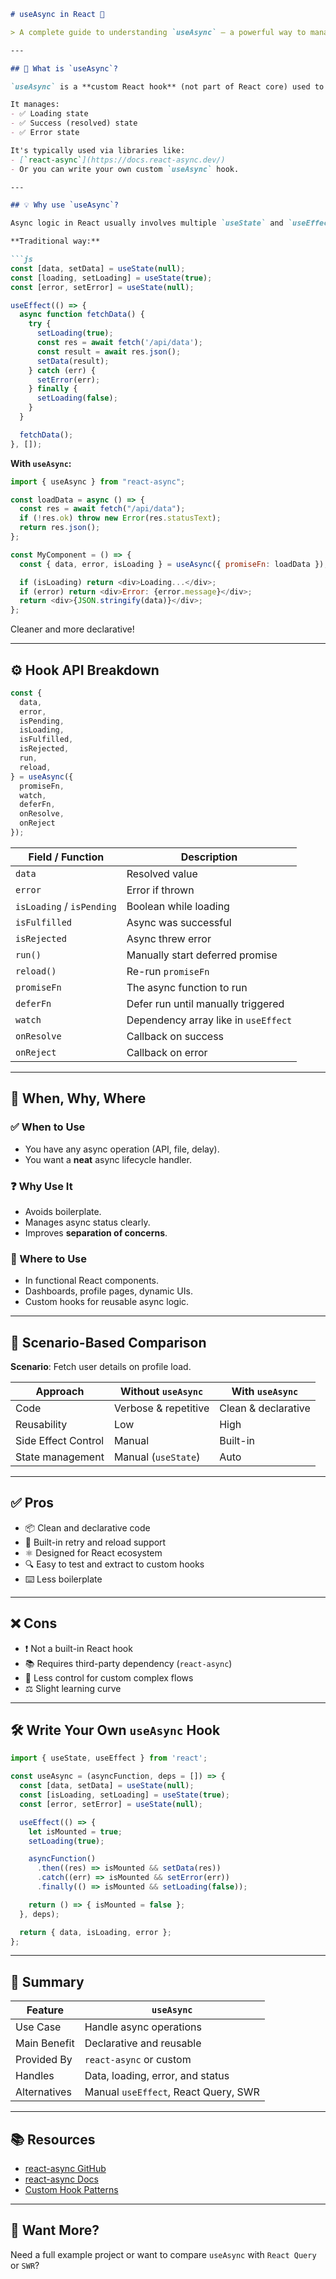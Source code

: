 
```md
# useAsync in React 🚀

> A complete guide to understanding `useAsync` — a powerful way to manage asynchronous operations in React cleanly and declaratively.

---

## 📌 What is `useAsync`?

`useAsync` is a **custom React hook** (not part of React core) used to handle **asynchronous operations** like fetching data, file loading, etc. 

It manages:
- ✅ Loading state
- ✅ Success (resolved) state
- ✅ Error state

It's typically used via libraries like:
- [`react-async`](https://docs.react-async.dev/)
- Or you can write your own custom `useAsync` hook.

---

## 💡 Why use `useAsync`?

Async logic in React usually involves multiple `useState` and `useEffect` calls, making your components bloated.

**Traditional way:**

```js
const [data, setData] = useState(null);
const [loading, setLoading] = useState(true);
const [error, setError] = useState(null);

useEffect(() => {
  async function fetchData() {
    try {
      setLoading(true);
      const res = await fetch('/api/data');
      const result = await res.json();
      setData(result);
    } catch (err) {
      setError(err);
    } finally {
      setLoading(false);
    }
  }

  fetchData();
}, []);
```

**With `useAsync`:**

```js
import { useAsync } from "react-async";

const loadData = async () => {
  const res = await fetch("/api/data");
  if (!res.ok) throw new Error(res.statusText);
  return res.json();
};

const MyComponent = () => {
  const { data, error, isLoading } = useAsync({ promiseFn: loadData });

  if (isLoading) return <div>Loading...</div>;
  if (error) return <div>Error: {error.message}</div>;
  return <div>{JSON.stringify(data)}</div>;
};
```

Cleaner and more declarative!

---

## ⚙️ Hook API Breakdown

```js
const {
  data,
  error,
  isPending,
  isLoading,
  isFulfilled,
  isRejected,
  run,
  reload,
} = useAsync({
  promiseFn,
  watch,
  deferFn,
  onResolve,
  onReject
});
```

| Field / Function | Description |
|------------------|-------------|
| `data`           | Resolved value |
| `error`          | Error if thrown |
| `isLoading` / `isPending` | Boolean while loading |
| `isFulfilled`    | Async was successful |
| `isRejected`     | Async threw error |
| `run()`          | Manually start deferred promise |
| `reload()`       | Re-run `promiseFn` |
| `promiseFn`      | The async function to run |
| `deferFn`        | Defer run until manually triggered |
| `watch`          | Dependency array like in `useEffect` |
| `onResolve`      | Callback on success |
| `onReject`       | Callback on error |

---

## 🎯 When, Why, Where

### ✅ When to Use
- You have any async operation (API, file, delay).
- You want a **neat** async lifecycle handler.

### ❓ Why Use It
- Avoids boilerplate.
- Manages async status clearly.
- Improves **separation of concerns**.

### 📍 Where to Use
- In functional React components.
- Dashboards, profile pages, dynamic UIs.
- Custom hooks for reusable async logic.

---

## 🧪 Scenario-Based Comparison

**Scenario**: Fetch user details on profile load.

| Approach | Without `useAsync` | With `useAsync` |
|----------|--------------------|-----------------|
| Code     | Verbose & repetitive | Clean & declarative |
| Reusability | Low                | High              |
| Side Effect Control | Manual      | Built-in          |
| State management | Manual (`useState`) | Auto            |

---

## ✅ Pros

- 📦 Clean and declarative code
- 🔁 Built-in retry and reload support
- ⚛️ Designed for React ecosystem
- 🔍 Easy to test and extract to custom hooks
- ⌨️ Less boilerplate

---

## ❌ Cons

- ❗ Not a built-in React hook
- 📚 Requires third-party dependency (`react-async`)
- 🧩 Less control for custom complex flows
- ⚖️ Slight learning curve

---

## 🛠️ Write Your Own `useAsync` Hook

```js
import { useState, useEffect } from 'react';

const useAsync = (asyncFunction, deps = []) => {
  const [data, setData] = useState(null);
  const [isLoading, setLoading] = useState(true);
  const [error, setError] = useState(null);

  useEffect(() => {
    let isMounted = true;
    setLoading(true);

    asyncFunction()
      .then((res) => isMounted && setData(res))
      .catch((err) => isMounted && setError(err))
      .finally(() => isMounted && setLoading(false));

    return () => { isMounted = false };
  }, deps);

  return { data, isLoading, error };
};
```

---

## 🏁 Summary

| Feature         | `useAsync` |
|-----------------|------------|
| Use Case        | Handle async operations |
| Main Benefit    | Declarative and reusable |
| Provided By     | `react-async` or custom |
| Handles         | Data, loading, error, and status |
| Alternatives    | Manual `useEffect`, React Query, SWR |

---

## 📚 Resources

- [react-async GitHub](https://github.com/async-library/react-async)
- [react-async Docs](https://docs.react-async.dev)
- [Custom Hook Patterns](https://reactjs.org/docs/hooks-custom.html)

---

## 🧩 Want More?

Need a full example project or want to compare `useAsync` with `React Query` or `SWR`? 
